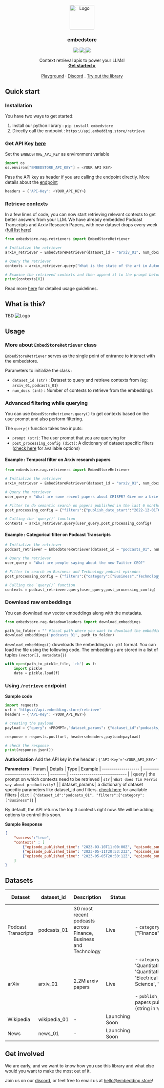 

<div align="center">
  <a href="https://github.com/othneildrew/Best-README-Template">
    <img src="https://i.ibb.co/tP6WX0j/default-2.png" alt="Logo" width="80" height="80">
  </a>

  <h3 align="center">embedstore</h3>
<a href="https://pepy.tech/project/embedstore" alt="Downloads">
        <img src="https://static.pepy.tech/personalized-badge/embedstore?period=month&units=international_system&left_color=grey&right_color=brightgreen&left_text=downloads/month" /></a>
  <a href="https://discord.com/invite/hAnE4e5T6M">
    <img src="https://dcbadge.vercel.app/api/server/hAnE4e5T6M?compact=true&style=flat" />
  </a>
  <a>
    <img src="https://img.shields.io/github/license/embeddingstore/embedstore"/>
  </a>
  <p align="center">
    Context retrieval apis to power your LLMs!
    <br />
    <a href="#quick-start"><strong>Get started »</strong></a>
    <br />
    <br />
    <a href="https://playground.embedding.store/podcasts?__theme=light">Playground</a>
    ·
    <a href="https://discord.gg/hAnE4e5T6M">Discord</a>
    .
    <a href="https://colab.research.google.com/drive/1yhBhLmiPNtc06qVnjQRLsWuQDID3_cwl?usp=sharing">Try out the library</a>
  </p>
</div>


## Quick start
### Installation
You have two ways to get started:
1. Install our python library : `pip install embedstore`
2. Directly call the endpoint : `https://api.embedding.store/retrieve`


### Get API Key [here](https://api.embedding.store/register)
Set the `EMBEDSTORE_API_KEY` as environment variable
```python
import os
os.environ["EMBEDSTORE_API_KEY"] = <YOUR API KEY> 
```
Pass the API key as header if you are calling the endpoint directly. More details about the [endpoint](#using-retrieve-endpoint)
```python
headers = {'API-Key': <YOUR_API_KEY>}
```

### Retrieve contexts
In a few lines of code, you can now start retrieving relevant contexts to get better answers from your LLM. We have already embedded Podcast Transcripts and Arxiv Research Papers, with new dataset drops every week ([full list here](#datasets))
```python
from embedstore.rag.retrievers import EmbedStoreRetriever

# Initialize the retriever
arxiv_retriever = EmbedStoreRetriever(dataset_id = "arxiv_01", num_docs=3)

# Query the retriever
contexts = arxiv_retriever.query("What is the state of the art in Autonomous Driving security and safety?")

# Examine the retrieved contexts and then append it to the prompt before you call your LLM
print(contexts[0])
```

Read more [here]() for detailed usage guidelines. 

## What is this?
TBD
<img src="https://i.ibb.co/jgQc4z9/Mindmap.png" alt="Logo">

## Usage
### More about `EmbedStoreRetriever` class
`EmbedStoreRetriever` serves as the single point of entrance to interact with the embedstore.

Parameters to initialize the class :
- `dataset_id (str)` : Dataset to query and retrieve contexts from (eg: `arxiv_01`, `podcasts_01`)
- `num_docs (int)` : Number of contexts to retrieve from the embeddings


### Advanced filtering while querying
You can use `EmbedStoreRetriever.query()` to get contexts based on the user prompt and also perform filtering.

The `query()` function takes two inputs:
- `prompt (str)`: The user prompt that you are querying for 
- `post_processing_config (dict)`: A dictionary of dataset specific filters ([check here](#datasets) for available options)

#### Example : Temporal filter on Arxiv research papers

```python
from embedstore.rag.retrievers import EmbedStoreRetriever

# Initialize the retriever
arxiv_retriever = EmbedStoreRetriever(dataset_id = "arxiv_01", num_docs=3)

# Query the retriever
user_query = "What are some recent papers about CRISPR? Give me a brief summary of major trends."

# Filter to do semantic search on papers published in the last 6 months
post_processing_config = {"filters":{"publish_date_start":"2022-12-01T0:0:0Z"}}

# Calling the `query()` function
contexts = arxiv_retriever.query(user_query,post_processing_config)
```

#### Example : Categorical filter on Podcast Transcripts

```python
# Initialize the retriever
podcast_retriever = EmbedStoreRetriever(dataset_id = "podcasts_01", num_docs=3)

# Query the retriever
user_query = "What are people saying about the new Twitter CEO?"

# Filter to search on Business and Technology podcast episodes
post_processing_config = {"filters":{"category":["Business","Technology"]}}

# Calling the `query()` function
contexts = podcast_retriever.query(user_query,post_processing_config)
```
### Download raw embeddings
You can download raw vector embeddings along with the metadata. 
```python
from embedstore.rag.datadownloaders import download_embeddings

path_to_folder = "" #local path where you want to download the embeddings
download_embeddings('podcasts_01', path_to_folder)
```
`download_embeddings()` downloads the embeddings in `.pkl` format. You can load the file using the following code. The embeddings are stored in a list of tuples `(vector[], metadata{})`

```python
with open(path_to_pickle_file, 'rb') as f:
    import pickle
    data = pickle.load(f)
```

### Using `/retrieve` endpoint 
**Sample code**
  ```python
  import requests
  url = 'https://api.embedding.store/retrieve'
  headers = {'API-Key': <YOUR_API_KEY>}

  # creating the payload
  payload = {"query": <PROMPT>,"dataset_params": {"dataset_id":"podcasts_01", "filters":{"category":["Business"]}}}

  response = requests.post(url, headers=headers,payload=payload)

  # check the response
  print(response.json())
  ```

**Authorization**
Add the API key in the header : `{'API-Key'='<YOUR_API_KEY>'`

**Parameters**
| Param             | Details | Type  | Example
| ------------------- | ----------------------------- | -------- | ----------------------------- |
| query | the prompt on which contexts need to be retrieved  | `str`  | `What does Tim Ferris say about productivity?` |
| dataset_params | a dictionary of dataset specific parameters like dataset_id and filters. [check here](#datasets) for available filters  |  `dict` | `{"dataset_id":"podcasts_01", "filters":{"category":["Business"]}` |

By default, the API returns the top 3 contexts right now. We will be adding options to control this soon.

**Sample Response**
```json
{
    "success":"true",
    "contexts" : [
        {"episode_published_time": "2023-03-10T11:00:00Z", "episode_summary": "In this episode of My First Million, the hosts discuss a range of topics including making more money using what you already have, Elon Musk's recent controversies, a study on money and happiness, the potential ban of TikTok, and the emergence of the Power Slap League. They express skepticism towards the study on money and happiness and discuss the potential risks of TikTok. The hosts also express their disgust at the violence in the Power Slap League and recommend the Korean reality show Physical 100. ", "podcast_name": "My First Million", "speakers": ["the hosts"], "transcript_snippet": "to an extent. But I'm like, there's, but just because you say it like it is, like, well, he's just doing what he wants. Yeah, but he just, you just punched someone. Like, hitting people isn't good. Do you know what I mean? It's like, yeah, I want to do what I want. Does that mean I'm going to, like, go take a dump in the corner of the room? Like, you know, there's like, let's be polite to one another also, if possible. Right. We don't, we're not going to be needlessly, needlessly rude to one another. And that's kind of how I feel he acts right now. And that's not cool. Two other, two other parts of this news story. One, it's going around that this guy's payout was $100 million, which makes no sense. Anybody who's in business is like, well, that number makes no sense. There's no way he's getting paid $9 million a year of salary. There's no way that they bought his agency for $100 million. That's not how much you would acquire an agency for. It's probably more like 10. But it, and I"},
        {"episode_published_time": "2023-05-11T20:53:23Z", "episode_summary": "In this collection of podcast episode summaries, we learn that Lyft is discontinuing its pooled rides service, WhatsApp is tackling spam calls in India, and U.S. chip imports rose 13% in Q1 2023. Twitter launched encrypted direct messages for verified users, Peloton recalled 2.2 million bikes, and Disney lost streaming subscribers for the second quarter in a row. Disney is set to launch a single app for both Hulu and Disney Plus, while Fairphone has launched FairBuds XL, a pair of over-ear wireless noise-canceling headphones. The Daily Tech News Show discussed the new Asus Rogue Ally, a Windows-based handheld gaming device, and the disappointment of Google's Pixel tablet not being able to function as a home hub. They also talked about a recent Antiques Roadshow episode where a binder containing all 102 original base set Pokemon cards was appraised for a value of up to $10,000.", "podcast_name": "Daily Tech News Show", "speakers": ["The hosts", "Scott Johnson"], "transcript_snippet": "Steam Deck and you'll run your Steam games. It'll feel like a Steam Deck in many ways. But there is something nice about the Steam Deck's integration with the ecosystem that makes that a great experience if you're in that ecosystem, right. And a lot of gamers aren't. A lot of people are like, I don't want to be tied to Steam or Epic or anyone else. I want to have my games just loose on my hard drive and I want to install them the way I want to. That's always an option for most games still. Those people are going to be stoked about this. And that screen looks nice. Like there are a lot of good things to say but to answer your question more succinctly I think that battery life does matter and that will make a difference in the long run. So slimness is nice. Battery life is nicer. Well while you're enjoying battery life, maybe you're, I don't know, watching a television that runs on a battery. I don't know. But if you're not familiar with the long running TV series Antiques Roadshow, you"},
        {"episode_published_time": "2023-05-05T20:50:12Z", "episode_summary": "In this episode of Daily Tech News Show, the hosts discuss various technology-related news. Microsoft is reportedly collaborating with AMD to develop processors for AI workloads. 8BitDo has released a new wireless controller compatible with multiple devices. JBL's Tour Pro 2 buds have been released with a charging case featuring its own LCD display. Apple's earnings were unremarkable, but CEO Tim Cook confirmed the company's focus on AI. The hosts also discuss Grasp, a new search engine that allows users to create a customized search index based on websites they follow. They also predict what to expect from Google's upcoming I/O conference. The episode ends with a food technology quiz for patrons during the Good Day Internet segment.", "podcast_name": "Daily Tech News Show", "speakers": ["Tom Merritt", "Sarah Lane", "Roger Chang", "Rich Stroffolino", "Joe Kuntz", "Dan Campos", "Jen Cutter", "Dr. Nikki Ackermans", "Zoe Detterding", "Chris Ashley", "Nika Monfort", "Scott Johnson", "Justin Robert Young", "Shannon Morse"], "transcript_snippet": "the other products like the 7a, that one looks really interesting. I recently posted a video about comparing that to the Pixel 7 and how I probably wouldn't wait, especially since it's going to increase in price most likely to $500 while the 6a was $450. So you say jump on the 6a because it's cheaper? I would actually jump on the 7, even though it's a little bit more expensive. Yeah, because the tech is a little bit better. So that's just my personal opinion. I would love to see the tablet come out. Hopefully that does get announced, even though they haven't officially said anything. It's about time. I would be shocked if they don't announce it. It is about time, yes. I'm really curious if it's going to be another cheap Android tablet or if we've seen a few rumors about prices, but not a lot about the specs. So if it's a tablet that I could actually get some work done on, then I would seriously consider it because that would integrate very, very well into an Android content creator"}
    ]
}
```

## Datasets

| Dataset             | dataset_id | Description                                                     | Status      | Filters Available                                                                                                                                                                                                                                                                                    | More Details                                                                                                 |
| ------------------- | ----------------------------- | --------------------------------------------------------------- | ----------- | ---------------------------------------------------------------------------------------------------------------------------------------------------------------------------------------------------------------------------------------------------------------------------------------------------- | ------------------------------------------------------------------------------------------------------------ |
| Podcast Transcripts | podcasts_01                   | 30 most recent podcasts across Finance, Business and Technology | Live        | - `category` : ["Finance","Business","Technology"]                                                                                                                                                                                                                                                 | [Link](https://docs.google.com/spreadsheets/d/1F-MRI7Cqi0YXTsHxbdLEsq_qeXmhSx1qzPoqvW3MOQI/edit?usp=sharing) |
| arXiv               | arxiv_01                      | 2.2M arxiv papers                                               | Live        | - `category` : ['Computer Science', 'Quantitative Biology', 'Economics', 'Quantitative Finance', 'Statistics', 'Electrical Engineering and Systems Science', 'Mathematics', 'Physics']<br><br>- `publish_date_start` : To filter papers published after this date (string in `%Y-%m-%dT%H:%M:%SZ`) | -                                                                                                            |
| Wikipedia                | wikipedia_01                       | -                                                               | Launching Soon |                                                                                                                                                                                                                                                                                                      |       
| News                | news_01                       | -                                                               | Launching Soon |                                                                                                                                                                                                                                                                                                      |                 


## Get involved
We are early, and we want to know how you use this library and what else would you want to make the most out of it.

Join us on our [discord](https://discord.gg/hAnE4e5T6M), or feel free to email us at hello@embedding.store! 
